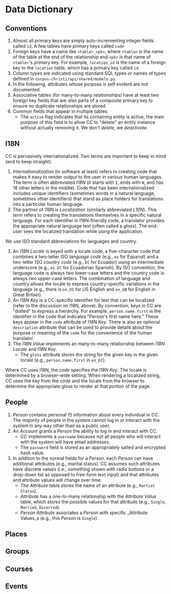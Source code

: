 # Data Dictionary

## Conventions

1. Almost all primary keys are simply auto-incrementing integer fields called `id`.
   A few tables have primary keys called `code`
1. Foreign keys have a name like `<table>_<pk>`,
   where `<table>` is the name of the table at the end of the relationship
   and `<pk>` is that name of `<table>`'s primary key.
   For example, `location_id` is the name of a foreign key to the `location` table,
   which has a primary key called `id`.
1. Column types are indicated using standard SQL types _or_ 
   names of types defined in `corpus-christi/api/shared/models.py`.
1. In the following, attributes whose purpose is self evident are not documented.
1. Associative tables (for many-to-many relationships) have at least two foreign key
   fields that are _also_ parts of a composite primary key to ensure no duplicate
   relationships are stored.
1. Common fields that appear in multiple tables:
   - The `active` flag indicates that its containing entity is active;
     the main purpose of this field is to allow CC to "delete" an entity instance
     without actually removing it. We don't _delete_, we _deactivate_.

## I18N

CC is pervasively internationalized.
Two terms are important to keep in mind (and to keep straight):

1. _Internationalization_ (in software at least) refers to creating code
   that makes it easy to render output to the user in various human languages.
   The term is often abbreviated _I18N_ (it starts with `I`, ends with `N`,
   and has 18 other letters in the middle).
   Code that has been internationalized includes unique identifiers
   (sometimes words in a natural language, sometimes other identifiers)
   that stand as place holders for translations into a particular human language.
1. The partner of I18N is _Localization_ (similarly abbreviated _L10N_).
   This term refers to creating the translations themselves in a specific natural language.
   For each identifier in I18N-friendly code,
   a translator provides the appropriate natural language 
   text (often called a _gloss_). 
   The end-user sees the localized translation while using the application.

We use ISO standard abbreviations for languages and country.

1. An _I18N Locale_ is keyed with a locale code,
   a five-character code
   that combines a two-letter ISO _language code_ (e.g., `es` for Espanol)
   and a two-letter ISO _country code_ (e.g., `EC` for Ecuador)
   using an intermediate underscore (e.g., `es_EC` for Ecuadorian Spanish).
   By ISO convention,
   the language code is always two lower-case letters
   and the country code is always two upper-case letters.
   The combination of language and country allows the locale to express
   country-specific variations in the language
   (e.g., there is `en_US` for US English and `en_GB` for English in Great Britain).
1. An _I18N Key_ is a CC-specific identifier for text that can be localized
   (refer to the discussion on I18N, above).
   By convention, keys in CC are "dotted" to express a hierarchy.
   For example, `person.name.first` is the identifier in the code
   that indicates "Person's first name here."
   These keys appear in the `code` attribute of _I18N Key_.
   There is also an optional `description` attribute that 
   can be used to provide details about the purpose or meaning
   of the `code` for the convenience of the human translator.
1. The _I18N Value_ implements an many-to-many relationship 
   between _I18N Locale_ and _I18N Key_.
   - The `gloss` attribute stores the string for the given key
     in the given locale (e.g., `person.name.first` in `es_EC`).
     
Where CC uses I18N, the _code_ specifies the _I18N Key_.
The locale is determined by a browser-wide setting.
When rendering a localized string,
CC uses the key from the code and the locale from the browser
to determine the appropriate gloss to render at that portion of the page.
   
## People

1. _Person_ contains personal (!) information about every individual in CC.
   The _majority_ of people in the system cannot log in or interact with the system
   in any way other than as a public user.
1. An _Account_ grants a _Person_ the ability to log in and interact with CC.
   -  CC implements a `username` because not all people who will interact with the system
      will have email addresses.
   - The `password` field is stored as an appropriately salted and encrypted hash value.
1. In addition to the normal fields for a _Person_, each _Person_ can have additional
   attributes (e.g., marital status). CC assumes such attributes have discrete values
   (i.e., something shown with radio buttons or a drop-down list as opposed to free-form text input)
   and that attributes and attribute values will change over time.
   - The _Attribute_ table stores the name of an attribute (e.g., `Martial Status`).
   - _Attribute_ has a one-to-many relationship with the _Attribute Value_ table,
     which stores the possible values for that attribute (e.g., `Single`, `Married`, `Divorced`).
   - _Person Attribute_ associates a _Person_ with specific _Attribute Values_s
     (e.g., this _Person_ is `Single`).
   
## Places

## Groups

## Courses

## Events
